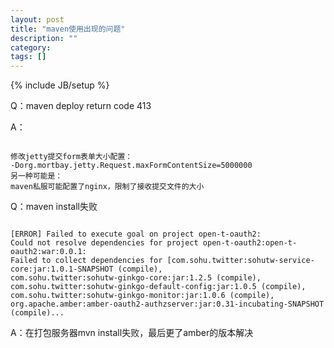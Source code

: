 ```yaml
---
layout: post
title: "maven使用出现的问题"
description: ""
category:
tags: []
---
```

{% include JB/setup %}

Q：maven deploy return code 413


A：
<div><p><code>
修改jetty提交form表单大小配置：
-Dorg.mortbay.jetty.Request.maxFormContentSize=5000000
另一种可能是：
maven私服可能配置了nginx，限制了接收提交文件的大小
</code></p></div>






Q：maven install失败
 <div><p><code>
[ERROR] Failed to execute goal on project open-t-oauth2:
Could not resolve dependencies for project open-t-oauth2:open-t-oauth2:war:0.0.1:
Failed to collect dependencies for [com.sohu.twitter:sohutw-service-core:jar:1.0.1-SNAPSHOT (compile),
com.sohu.twitter:sohutw-ginkgo-core:jar:1.2.5 (compile),
com.sohu.twitter:sohutw-ginkgo-default-config:jar:1.0.5 (compile),
com.sohu.twitter:sohutw-ginkgo-monitor:jar:1.0.6 (compile),
org.apache.amber:amber-oauth2-authzserver:jar:0.31-incubating-SNAPSHOT (compile)...
</code></p></div>




A：在打包服务器mvn install失败，最后更了amber的版本解决


